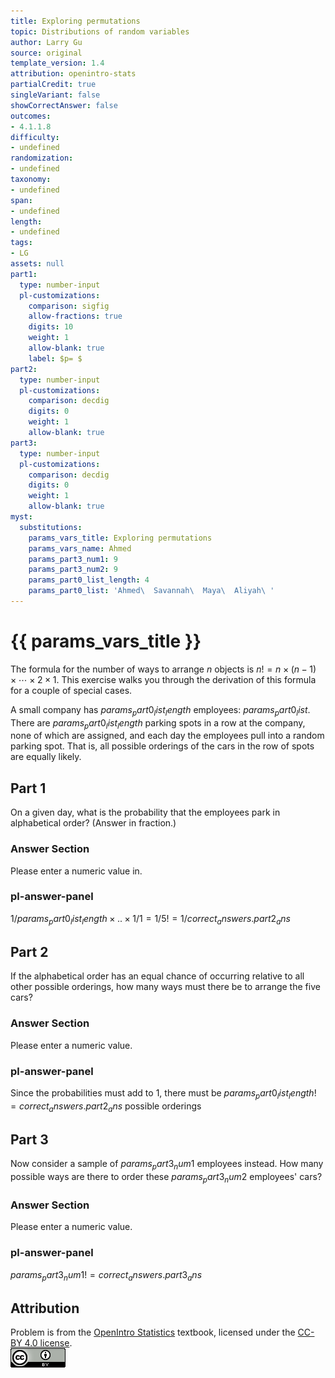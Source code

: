 ```yaml
---
title: Exploring permutations
topic: Distributions of random variables
author: Larry Gu
source: original
template_version: 1.4
attribution: openintro-stats
partialCredit: true
singleVariant: false
showCorrectAnswer: false
outcomes:
- 4.1.1.8
difficulty:
- undefined
randomization:
- undefined
taxonomy:
- undefined
span:
- undefined
length:
- undefined
tags:
- LG
assets: null
part1:
  type: number-input
  pl-customizations:
    comparison: sigfig
    allow-fractions: true
    digits: 10
    weight: 1
    allow-blank: true
    label: $p= $
part2:
  type: number-input
  pl-customizations:
    comparison: decdig
    digits: 0
    weight: 1
    allow-blank: true
part3:
  type: number-input
  pl-customizations:
    comparison: decdig
    digits: 0
    weight: 1
    allow-blank: true
myst:
  substitutions:
    params_vars_title: Exploring permutations
    params_vars_name: Ahmed
    params_part3_num1: 9
    params_part3_num2: 9
    params_part0_list_length: 4
    params_part0_list: 'Ahmed\  Savannah\  Maya\  Aliyah\ '
---
```

# {{ params_vars_title }}
The formula for the number of ways to arrange $n$ objects is $n! = n\times(n-1)\times \cdots \times 2 \times 1$. This exercise walks you through the derivation of this formula for a couple of special cases.

A small company has ${{params_part0_list_length}}$ employees: ${{params_part0_list}}$. There are ${{params_part0_list_length}}$ parking spots in a row at the company, none of which are assigned, and each day the employees pull into a random parking spot. That is, all possible orderings of the cars in the row of spots are equally likely.

## Part 1

On a given day, what is the probability that the employees park in alphabetical order? (Answer in fraction.)

### Answer Section

Please enter a numeric value in.

### pl-answer-panel

${1/ {{params_part0_list_length}} }\times .. \times{1/1} = 1/5!=1/{{correct_answers.part2_ans}}$

## Part 2

If the alphabetical order has an equal chance of occurring relative to all other possible orderings, how many ways must there be to arrange the five cars?

### Answer Section

Please enter a numeric value.

### pl-answer-panel

Since the probabilities must add to 1, there must be ${{params_part0_list_length}}!={{correct_answers.part2_ans}}$ possible orderings

## Part 3

Now consider a sample of ${{ params_part3_num1 }}$ employees instead. How many possible ways are there to order these ${{ params_part3_num2 }}$ employees' cars?

### Answer Section

Please enter a numeric value.

### pl-answer-panel

${{params_part3_num1}}!={{correct_answers.part3_ans}}$

## Attribution

Problem is from the [OpenIntro Statistics](https://openintro.org/book/os/) textbook, licensed under the [CC-BY 4.0 license](https://creativecommons.org/licenses/by/4.0/).<br>![Image representing the Creative Commons 4.0 BY license.](https://raw.githubusercontent.com/firasm/bits/master/by.png)